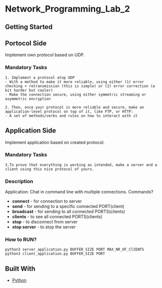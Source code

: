 # Network_Programming_Lab_2

## Getting Started

## Portocol Side

Implement own protocol based on UDP.

### Mandatory Tasks

```
1. Implement a protocol atop UDP
- With a method to make it more reliable, using either (1) error checking + retransmission (this is simple) or (2) error correction (a bit harder but cooler)
- Make the connection secure, using either symmetric streaming or asymmetric encryption

2. Then, once your protocol is more reliable and secure, make an application-level protocol on top of it, like FTP, or HTTP:
- A set of methods/verbs and rules on how to interact with it

```

## Application Side

Implement application based on created protocol.

### Mandatory Tasks
```
3.To prove that everything is working as intended, make a server and a client using this nice protocol of yours.
```
### Description

Application: Chat in command line with multiple connections.
Commands?

* **connect** - for connection to server
* **send** - for sending to a specific connected PORT(client)
* **broadcast** - for sending to all connected PORTS(clients)
* **clients** - to see all connected PORTS(clients)
* **stop** - to disconnect from server
* **stop server** - to stop the server

### How to RUN?
```
python3 server_application.py BUFFER_SIZE PORT MAX_NR_OF_ClIENTS
python3 client_application.py BUFFER_SIZE PORT
```
## Built With

* [Python](https://www.python.org/)